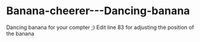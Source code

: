 # Banana-cheerer---Dancing-banana

Dancing banana for your compter ;)
Edit line 83 for adjusting the position of the banana
